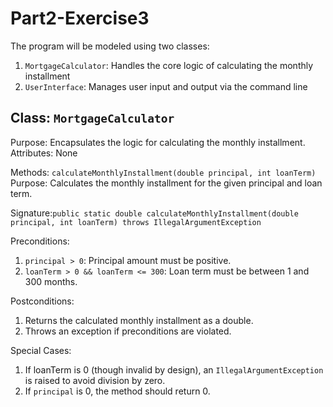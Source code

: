 # Part2-Exercise3

The program will be modeled using two classes:
1. `MortgageCalculator`: Handles the core logic of calculating the monthly installment
2. `UserInterface`: Manages user input and output via the command line

## Class: `MortgageCalculator`
Purpose: Encapsulates the logic for calculating the monthly installment.
Attributes: None 

Methods: `calculateMonthlyInstallment(double principal, int loanTerm)`
Purpose: Calculates the monthly installment for the given principal and loan term.

Signature:`public static double calculateMonthlyInstallment(double principal, int loanTerm) throws IllegalArgumentException`

Preconditions:
1. `principal > 0`: Principal amount must be positive.
2. `loanTerm > 0 && loanTerm <= 300`: Loan term must be between 1 and 300 months.

Postconditions:
1. Returns the calculated monthly installment as a double.
2. Throws an exception if preconditions are violated.

Special Cases:
1. If loanTerm is 0 (though invalid by design), an `IllegalArgumentException` is raised to avoid division by zero.
2. If `principal` is 0, the method should return 0.
